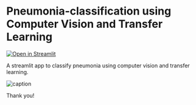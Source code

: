# Pneumonia-classification using Computer Vision and Transfer Learning

 [![Open in Streamlit](https://static.streamlit.io/badges/streamlit_badge_black_white.svg)](https://share.streamlit.io/pau-lo/pneumonia-classification-app/main/app.py)

A streamlit app to classify pneumonia using computer vision and transfer learning.


![caption](https://github.com/pau-lo/pneumonia-classification-app/blob/main/web-video/pneumonia-classification-streamlit-app.gif)

Thank you!
